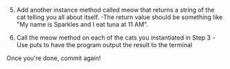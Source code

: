 

5. Add another instance method called meow that returns a string of the cat telling you all about itself.
-The return value should be something like "My name is Sparkles and I eat tuna at 11 AM".

6. Call the meow method on each of the cats you instantiated in Step 3
   -Use puts to have the program output the result to the terminal


Once you're done, commit again!
